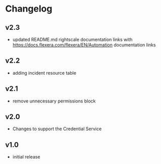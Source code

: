 # Changelog

## v2.3

- updated README.md rightscale documentation links with https://docs.flexera.com/flexera/EN/Automation documentation links

## v2.2

- adding incident resource table

## v2.1

- remove unnecessary permissions block

## v2.0

- Changes to support the Credential Service

## v1.0

- initial release
